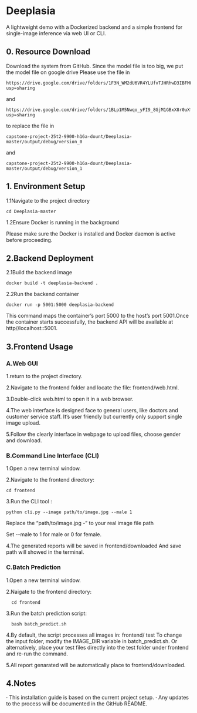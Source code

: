 # Deeplasia

A lightweight demo with a Dockerized backend and a simple frontend for single-image inference via web UI or CLI.
## 0. Resource Download
Download the system from GitHub. Since the model file is too big, we put the model file on google drive
Please use the file in

    https://drive.google.com/drive/folders/1F3N_WM2dU6VR4YLUfvTJHRhwD3IBFM0K?usp=sharing
and

    https://drive.google.com/drive/folders/1BLp1M5Nwqo_yFI9_8GjM1GBxX8r0uXfm?usp=sharing
        
to replace the file in

    capstone-project-25t2-9900-h16a-dount/Deeplasia-master/output/debug/version_0
and

    capstone-project-25t2-9900-h16a-dount/Deeplasia-master/output/debug/version_1
## 1. Environment Setup
1.1Navigate to the project directory 

    cd Deeplasia-master

1.2Ensure Docker is running in the background

Please make sure the Docker is installed and Docker daemon is active 	before proceeding.
## 2.Backend Deployment
2.1Build the backend image

    docker build -t deeplasia-backend . 

2.2Run the backend container

    docker run -p 5001:5000 deeplasia-backend
      
This command maps the container’s port 5000 to the host’s port 5001.Once the container starts successfully, the backend API will be available at http//localhost::5001.

## 3.Frontend Usage
### A.Web GUI

1.return to the project directory. 

2.Navigate to the frontend folder and locate the file: frontend/web.html.

3.Double-click web.html to open it in a web browser.

4.The web interface is designed face to general users, like doctors and customer service staff. It’s user friendly but currently only support single image upload.

5.Follow the clearly interface in webpage to upload files, choose gender and download.

### B.Command Line Interface (CLI)

1.Open a new terminal window.

2.Navigate to the frontend directory: 

    cd frontend
      
3.Run the CLI tool : 

    python cli.py --image path/to/image.jpg --male 1

  Replace the “path/to/image.jpg -” to your real image file path
  
  Set --male to 1 for male or 0 for female.
  
4.The generated reports will be saved in frontend/downloaded
And save path will showed in the terminal.

### C.Batch Prediction
1.Open a new terminal window.

2.Naigate to the frontend directory: 

      cd frontend
3.Run the batch prediction script:
   
      bash batch_predict.sh
      
4.By default, the script processes all images in: frontend/ test
To change the input folder, modify the IMAGE_DIR variable in batch_predict.sh. Or alternatively, place your test files directly into the test folder under frontend and re-run the command.

5.All report genarated will be automatically place to 	frontend/downloaded.

## 4.Notes
·  This installation guide is based on the current project setup.
·  Any updates to the process will be documented in the GitHub 		   README.

